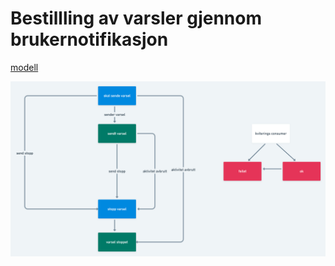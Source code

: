 # Bestillling av varsler gjennom brukernotifikasjon

[modell](https://whimsical.com/scratch-LMGv1YqXDS551G7jW464Zs@2Ux7TurymMozYKi5fLEn)

![img.png](img.png)